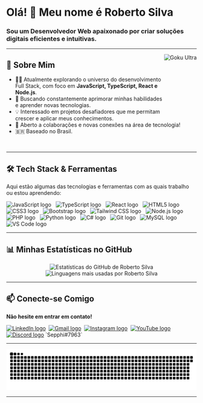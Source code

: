 <h1 align="left">Olá! 👋 Meu nome é Roberto Silva</h1>
<h3 align="left">Sou um Desenvolvedor Web apaixonado por criar soluções digitais eficientes e intuitivas.</h3>

---

<img align="right" height="170" src="https://media4.giphy.com/media/v1.Y2lkPTc5MGI3NjExcGJmZWRwMGZ0djJ6MDRwdDJlOGJ4dndnb3JuY2k0eW9tNXZldXEwbSZlcD12MV9pbnRlcm5hbF9naWZfYnlfaWQmY3Q9Zw/SIuI7syOPvm1HAd5GF/giphy.gif" alt="Goku Ultra"/>

## 🚀 Sobre Mim

*   👨‍💻 Atualmente explorando o universo do desenvolvimento Full Stack, com foco em **JavaScript, TypeScript, React e Node.js**.
*   🌱 Buscando constantemente aprimorar minhas habilidades e aprender novas tecnologias.
*   💡 Interessado em projetos desafiadores que me permitam crescer e aplicar meus conhecimentos.
*   💬 Aberto a colaborações e novas conexões na área de tecnologia!
*   🇧🇷 Baseado no Brasil.

<br clear="both"/> <!-- Limpa o float da imagem à direita -->

---

## 🛠️ Tech Stack & Ferramentas

Aqui estão algumas das tecnologias e ferramentas com as quais trabalho ou estou aprendendo:

<div align="left">
  <!-- Frontend & Linguagens -->
  <img src="https://cdn.jsdelivr.net/gh/devicons/devicon/icons/javascript/javascript-original.svg" height="35" alt="JavaScript logo" title="JavaScript" />  
  <img src="https://cdn.jsdelivr.net/gh/devicons/devicon/icons/typescript/typescript-original.svg" height="35" alt="TypeScript logo" title="TypeScript" />  
  <img src="https://cdn.jsdelivr.net/gh/devicons/devicon/icons/react/react-original.svg" height="35" alt="React logo" title="React" />  
  <img src="https://cdn.jsdelivr.net/gh/devicons/devicon/icons/html5/html5-original.svg" height="35" alt="HTML5 logo" title="HTML5" />  
  <img src="https://cdn.jsdelivr.net/gh/devicons/devicon/icons/css3/css3-original.svg" height="35" alt="CSS3 logo" title="CSS3" />  
  <img src="https://cdn.jsdelivr.net/gh/devicons/devicon/icons/bootstrap/bootstrap-original.svg" height="35" alt="Bootstrap logo" title="Bootstrap" />   <!-- Adicionei Bootstrap como exemplo -->
  <img src="https://cdn.jsdelivr.net/gh/devicons/devicon/icons/tailwindcss/tailwindcss-plain.svg" height="35" alt="Tailwind CSS logo" title="Tailwind CSS"/>   <!-- Adicionei Tailwind como exemplo -->
  <!-- Backend & Outras Linguagens -->
  <img src="https://cdn.jsdelivr.net/gh/devicons/devicon/icons/nodejs/nodejs-original.svg" height="35" alt="Node.js logo" title="Node.js"/>   <!-- Adicionei Node como exemplo -->
  <img src="https://cdn.jsdelivr.net/gh/devicons/devicon/icons/php/php-original.svg" height="35" alt="PHP logo" title="PHP"/>   <!-- Adicionei PHP como exemplo -->
  <img src="https://cdn.jsdelivr.net/gh/devicons/devicon/icons/python/python-original.svg" height="35" alt="Python logo" title="Python" />  
  <img src="https://cdn.jsdelivr.net/gh/devicons/devicon/icons/csharp/csharp-original.svg" height="35" alt="C# logo" title="C#" />  
  <!-- Ferramentas & DBs -->
  <img src="https://cdn.jsdelivr.net/gh/devicons/devicon/icons/git/git-original.svg" height="35" alt="Git logo" title="Git"/>  
  <img src="https://cdn.jsdelivr.net/gh/devicons/devicon/icons/mysql/mysql-original-wordmark.svg" height="35" alt="MySQL logo" title="MySQL"/>   <!-- Adicionei MySQL como exemplo -->
  <img src="https://cdn.jsdelivr.net/gh/devicons/devicon/icons/vscode/vscode-original.svg" height="35" alt="VS Code logo" title="VS Code"/>  
</div>

---

## 📊 Minhas Estatísticas no GitHub

<div align="center">
  <img src="https://github-readme-stats.vercel.app/api?username=robertosilva19&hide_title=false&hide_rank=false&show_icons=true&include_all_commits=true&count_private=true&disable_animations=false&theme=dracula&locale=pt-br&hide_border=false" height="170" alt="Estatísticas do GitHub de Roberto Silva"  />
  <img src="https://github-readme-stats.vercel.app/api/top-langs?username=robertosilva19&locale=pt-br&hide_title=false&layout=compact&card_width=320&langs_count=6&theme=dracula&hide_border=false" height="170" alt="Linguagens mais usadas por Roberto Silva"  />
  <!-- Ajustei locale para pt-br e langs_count para 6 como exemplo -->
</div>

---

## 📫 Conecte-se Comigo

**Não hesite em entrar em contato!**

<div align="left">
  <!-- IMPORTANTE: Substitua 'SEU_LINK_AQUI' pelos seus links reais -->
  <a href="https://www.linkedin.com/in/roberto-silva-310625150/" target="_blank"><img src="https://img.shields.io/static/v1?message=LinkedIn&logo=linkedin&label=&color=0077B5&logoColor=white&labelColor=&style=for-the-badge" height="35" alt="LinkedIn logo" /></a> 
  <a href="mailto:robertosilva.comercial@gmail.com" target="_blank"><img src="https://img.shields.io/static/v1?message=Gmail&logo=gmail&label=&color=D14836&logoColor=white&labelColor=&style=for-the-badge" height="35" alt="Gmail logo" /></a> 
  <a href="https://www.instagram.com/robertosilvabroker?igsh=emhxMGI0d3p6dzM1&utm_source=qr" target="_blank"><img src="https://img.shields.io/static/v1?message=Instagram&logo=instagram&label=&color=E4405F&logoColor=white&labelColor=&style=for-the-badge" height="35" alt="Instagram logo" /></a> 
  <a href="https://www.youtube.com/@beto_silva_dev" target="_blank"><img src="https://img.shields.io/static/v1?message=Youtube&logo=youtube&label=&color=FF0000&logoColor=white&labelColor=&style=for-the-badge" height="35" alt="YouTube logo" /></a> 
  <a href="https://discord.com" target="_blank"><img src="https://img.shields.io/static/v1?message=Discord&logo=discord&label=&color=7289DA&logoColor=white&labelColor=&style=for-the-badge" height="35" alt="Discord logo" /></a>
    `Sepphi#7963` <!-- SUBSTITUA AQUI! Ex: @roberto.silva ou RobertoSilva#1234 --></div>

---

<!-- Animação da Cobrinha -->
<div align="center">
  <img src="https://raw.githubusercontent.com/robertosilva19/robertosilva19/output/snake.svg" alt="Animação de cobra com contribuições do GitHub" />
  <!-- Certifique-se que o caminho 'robertosilva19/robertosilva19/output/snake.svg' está correto para sua configuração -->
</div>

---
